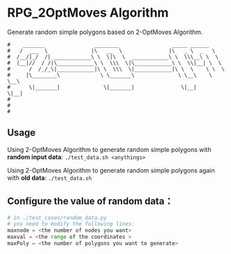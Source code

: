 
# RPG_2OptMoves Algorithm
Generate random simple polygons based on 2-OptMoves Algorithm.

```
#    _______                ________                 _____ ______      
#   /  ___  \              |\   __  \               |\   _ \  _   \    
#  /__/|_/  /| ____________\ \  \|\  \  ____________\ \  \\\__\ \  \   
#  |__|//  / /|\____________\ \  \\\  \|\____________\ \  \\|__| \  \  
#      /  /_/_\|____________|\ \  \\\  \|____________|\ \  \    \ \  \ 
#     |\________\             \ \_______\              \ \__\    \ \__\
#      \|_______|              \|_______|               \|__|     \|__|
#                                                                      
#                                                                      
#                                                                      
```

## Usage

Using 2-OptMoves Algorithm to generate random simple polygons with **random input data**:
`./test_data.sh <anythings>`

Using 2-OptMoves Algorithm to generate random simple polygons again with **old data**:
`./test_data.sh`

## Configure the value of random data：


```python
# in ./test_cases/random_data.py
# you need to modify the following lines:
maxnode = <the number of nodes you want>
maxval = <the range of the coordinates >
maxPoly = <the number of polygons you want to generate>

```
